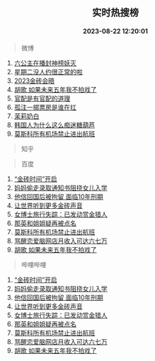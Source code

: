 <div align="center"><h2>实时热搜榜</h2><h4>2023-08-22 12:20:01</h4></div>

> 微博  

1. [六公主在播封神榜妖灭](https://s.weibo.com/weibo?q=%23%E5%85%AD%E5%85%AC%E4%B8%BB%E5%9C%A8%E6%92%AD%E5%B0%81%E7%A5%9E%E6%A6%9C%E5%A6%96%E7%81%AD%23&t=31&band_rank=1&Refer=top)<br />
2. [星期二没人约很正常的啦](https://s.weibo.com/weibo?q=%23%E6%98%9F%E6%9C%9F%E4%BA%8C%E6%B2%A1%E4%BA%BA%E7%BA%A6%E5%BE%88%E6%AD%A3%E5%B8%B8%E7%9A%84%E5%95%A6%23&t=31&band_rank=2&Refer=top)<br />
3. [2023金砖会晤](https://s.weibo.com/weibo?q=%232023%E9%87%91%E7%A0%96%E4%BC%9A%E6%99%A4%23&t=31&band_rank=3&Refer=top)<br />
4. [胡歌 如果未来五年我不拍戏了](https://s.weibo.com/weibo?q=%E8%83%A1%E6%AD%8C%20%E5%A6%82%E6%9E%9C%E6%9C%AA%E6%9D%A5%E4%BA%94%E5%B9%B4%E6%88%91%E4%B8%8D%E6%8B%8D%E6%88%8F%E4%BA%86&t=31&band_rank=4&Refer=top)<br />
5. [官配是有官配的道理](https://s.weibo.com/weibo?q=%23%E5%AE%98%E9%85%8D%E6%98%AF%E6%9C%89%E5%AE%98%E9%85%8D%E7%9A%84%E9%81%93%E7%90%86%23&t=31&band_rank=5&Refer=top)<br />
6. [孤注一掷票房是谁在扛](https://s.weibo.com/weibo?q=%23%E5%AD%A4%E6%B3%A8%E4%B8%80%E6%8E%B7%E7%A5%A8%E6%88%BF%E6%98%AF%E8%B0%81%E5%9C%A8%E6%89%9B%23&t=31&band_rank=6&Refer=top)<br />
7. [茉莉奶白](https://s.weibo.com/weibo?q=%E8%8C%89%E8%8E%89%E5%A5%B6%E7%99%BD&t=31&band_rank=7&Refer=top)<br />
8. [韩国人为什么这么痴迷糖葫芦](https://s.weibo.com/weibo?q=%23%E9%9F%A9%E5%9B%BD%E4%BA%BA%E4%B8%BA%E4%BB%80%E4%B9%88%E8%BF%99%E4%B9%88%E7%97%B4%E8%BF%B7%E7%B3%96%E8%91%AB%E8%8A%A6%23&t=31&band_rank=8&Refer=top)<br />
9. [莫斯科所有机场禁止进出航班](https://s.weibo.com/weibo?q=%23%E8%8E%AB%E6%96%AF%E7%A7%91%E6%89%80%E6%9C%89%E6%9C%BA%E5%9C%BA%E7%A6%81%E6%AD%A2%E8%BF%9B%E5%87%BA%E8%88%AA%E7%8F%AD%23&t=31&band_rank=9&Refer=top)<br />

> 知乎  


> 百度  

1. [“金砖时间”开启](https://www.baidu.com/s?wd=%E2%80%9C%E9%87%91%E7%A0%96%E6%97%B6%E9%97%B4%E2%80%9D%E5%BC%80%E5%90%AF&sa=fyb_news&rsv_dl=fyb_news)<br />
2. [妈妈偷走录取通知书阻挠女儿入学](https://www.baidu.com/s?wd=%E5%A6%88%E5%A6%88%E5%81%B7%E8%B5%B0%E5%BD%95%E5%8F%96%E9%80%9A%E7%9F%A5%E4%B9%A6%E9%98%BB%E6%8C%A0%E5%A5%B3%E5%84%BF%E5%85%A5%E5%AD%A6&sa=fyb_news&rsv_dl=fyb_news)<br />
3. [他信回国后被拘留 面临10年刑期](https://www.baidu.com/s?wd=%E4%BB%96%E4%BF%A1%E5%9B%9E%E5%9B%BD%E5%90%8E%E8%A2%AB%E6%8B%98%E7%95%99+%E9%9D%A2%E4%B8%B410%E5%B9%B4%E5%88%91%E6%9C%9F&sa=fyb_news&rsv_dl=fyb_news)<br />
4. [让世界听到更多金砖声音](https://www.baidu.com/s?wd=%E8%AE%A9%E4%B8%96%E7%95%8C%E5%90%AC%E5%88%B0%E6%9B%B4%E5%A4%9A%E9%87%91%E7%A0%96%E5%A3%B0%E9%9F%B3&sa=fyb_news&rsv_dl=fyb_news)<br />
5. [女博士旅行失踪：已发动赏金猎人](https://www.baidu.com/s?wd=%E5%A5%B3%E5%8D%9A%E5%A3%AB%E6%97%85%E8%A1%8C%E5%A4%B1%E8%B8%AA%EF%BC%9A%E5%B7%B2%E5%8F%91%E5%8A%A8%E8%B5%8F%E9%87%91%E7%8C%8E%E4%BA%BA&sa=fyb_news&rsv_dl=fyb_news)<br />
6. [那英和姐姐疑再被点名](https://www.baidu.com/s?wd=%E9%82%A3%E8%8B%B1%E5%92%8C%E5%A7%90%E5%A7%90%E7%96%91%E5%86%8D%E8%A2%AB%E7%82%B9%E5%90%8D&sa=fyb_news&rsv_dl=fyb_news)<br />
7. [莫斯科所有机场禁止进出航班](https://www.baidu.com/s?wd=%E8%8E%AB%E6%96%AF%E7%A7%91%E6%89%80%E6%9C%89%E6%9C%BA%E5%9C%BA%E7%A6%81%E6%AD%A2%E8%BF%9B%E5%87%BA%E8%88%AA%E7%8F%AD&sa=fyb_news&rsv_dl=fyb_news)<br />
8. [骂醒恋爱脑网店月收入可达六七万](https://www.baidu.com/s?wd=%E9%AA%82%E9%86%92%E6%81%8B%E7%88%B1%E8%84%91%E7%BD%91%E5%BA%97%E6%9C%88%E6%94%B6%E5%85%A5%E5%8F%AF%E8%BE%BE%E5%85%AD%E4%B8%83%E4%B8%87&sa=fyb_news&rsv_dl=fyb_news)<br />
9. [胡歌 如果未来五年我不拍戏了](https://www.baidu.com/s?wd=%E8%83%A1%E6%AD%8C+%E5%A6%82%E6%9E%9C%E6%9C%AA%E6%9D%A5%E4%BA%94%E5%B9%B4%E6%88%91%E4%B8%8D%E6%8B%8D%E6%88%8F%E4%BA%86&sa=fyb_news&rsv_dl=fyb_news)<br />

> 哔哩哔哩  

1. [“金砖时间”开启](https://www.baidu.com/s?wd=%E2%80%9C%E9%87%91%E7%A0%96%E6%97%B6%E9%97%B4%E2%80%9D%E5%BC%80%E5%90%AF&sa=fyb_news&rsv_dl=fyb_news)<br />
2. [妈妈偷走录取通知书阻挠女儿入学](https://www.baidu.com/s?wd=%E5%A6%88%E5%A6%88%E5%81%B7%E8%B5%B0%E5%BD%95%E5%8F%96%E9%80%9A%E7%9F%A5%E4%B9%A6%E9%98%BB%E6%8C%A0%E5%A5%B3%E5%84%BF%E5%85%A5%E5%AD%A6&sa=fyb_news&rsv_dl=fyb_news)<br />
3. [他信回国后被拘留 面临10年刑期](https://www.baidu.com/s?wd=%E4%BB%96%E4%BF%A1%E5%9B%9E%E5%9B%BD%E5%90%8E%E8%A2%AB%E6%8B%98%E7%95%99+%E9%9D%A2%E4%B8%B410%E5%B9%B4%E5%88%91%E6%9C%9F&sa=fyb_news&rsv_dl=fyb_news)<br />
4. [让世界听到更多金砖声音](https://www.baidu.com/s?wd=%E8%AE%A9%E4%B8%96%E7%95%8C%E5%90%AC%E5%88%B0%E6%9B%B4%E5%A4%9A%E9%87%91%E7%A0%96%E5%A3%B0%E9%9F%B3&sa=fyb_news&rsv_dl=fyb_news)<br />
5. [女博士旅行失踪：已发动赏金猎人](https://www.baidu.com/s?wd=%E5%A5%B3%E5%8D%9A%E5%A3%AB%E6%97%85%E8%A1%8C%E5%A4%B1%E8%B8%AA%EF%BC%9A%E5%B7%B2%E5%8F%91%E5%8A%A8%E8%B5%8F%E9%87%91%E7%8C%8E%E4%BA%BA&sa=fyb_news&rsv_dl=fyb_news)<br />
6. [那英和姐姐疑再被点名](https://www.baidu.com/s?wd=%E9%82%A3%E8%8B%B1%E5%92%8C%E5%A7%90%E5%A7%90%E7%96%91%E5%86%8D%E8%A2%AB%E7%82%B9%E5%90%8D&sa=fyb_news&rsv_dl=fyb_news)<br />
7. [莫斯科所有机场禁止进出航班](https://www.baidu.com/s?wd=%E8%8E%AB%E6%96%AF%E7%A7%91%E6%89%80%E6%9C%89%E6%9C%BA%E5%9C%BA%E7%A6%81%E6%AD%A2%E8%BF%9B%E5%87%BA%E8%88%AA%E7%8F%AD&sa=fyb_news&rsv_dl=fyb_news)<br />
8. [骂醒恋爱脑网店月收入可达六七万](https://www.baidu.com/s?wd=%E9%AA%82%E9%86%92%E6%81%8B%E7%88%B1%E8%84%91%E7%BD%91%E5%BA%97%E6%9C%88%E6%94%B6%E5%85%A5%E5%8F%AF%E8%BE%BE%E5%85%AD%E4%B8%83%E4%B8%87&sa=fyb_news&rsv_dl=fyb_news)<br />
9. [胡歌 如果未来五年我不拍戏了](https://www.baidu.com/s?wd=%E8%83%A1%E6%AD%8C+%E5%A6%82%E6%9E%9C%E6%9C%AA%E6%9D%A5%E4%BA%94%E5%B9%B4%E6%88%91%E4%B8%8D%E6%8B%8D%E6%88%8F%E4%BA%86&sa=fyb_news&rsv_dl=fyb_news)<br />
